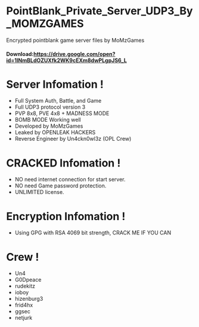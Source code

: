 # PointBlank_Private_Server_UDP3_By_MOMZGAMES
Encrypted pointblank game server files by MoMzGames

#### Download:https://drive.google.com/open?id=1INmBLdOZUXfk2WK9cEXm8dwPLgpJS6_L

# Server Infomation !

  - Full System Auth, Battle, and Game
  - Full UDP3 protocol version 3
  - PVP 8x8, PVE 4x8 + MADNESS MODE
  - BOMB MODE Working well
  - Developed by MoMzGames
  - Leaked by OPENLEAK HACKERS
  - Reverse Engineer by Un4ckn0wl3z (OPL Crew)

# CRACKED Infomation !

   - NO need internet connection for start server.
   - NO need Game password protection.
   - UNLIMITED license.

# Encryption Infomation !

  - Using GPG with RSA 4069 bit strength, CRACK ME IF YOU CAN


# Crew !

  - Un4
  - G0Dpeace
  - rudekitz
  - ioboy
  - hizenburg3
  - frid4hx
  - ggsec
  - netjurk
